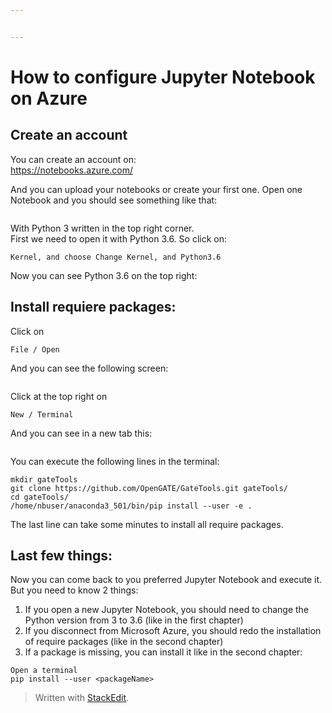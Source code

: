 ```yaml
---


---
```


<h1 id="how-to-configure-jupyter-notebook-on-azure">How to configure Jupyter Notebook on Azure</h1>
<h2 id="create-an-account">Create an account</h2>
<p>You can create an account on:<br>
<a href="https://notebooks.azure.com/">https://notebooks.azure.com/</a></p>
<p>And you can upload your notebooks or create your first one. Open one Notebook and you should see something like that:</p>
<p><img src="https://files.slack.com/files-pri/T7HSLC12Q-FV389DB3L/screenshot_2020-03-16_08.53.28.png" alt=""></p>
<p>With Python 3 written in the top right corner.<br>
First we need to open it with Python 3.6. So click on:</p>
<pre><code>Kernel, and choose Change Kernel, and Python3.6
</code></pre>
<p>Now you can see Python 3.6 on the top right:<br>
<img src="https://files.slack.com/files-pri/T7HSLC12Q-FV38X33NE/screenshot_2020-03-16_09.07.14.png" alt=""></p>
<h2 id="install-requiere-packages">Install requiere packages:</h2>
<p>Click on</p>
<pre><code>File / Open
</code></pre>
<p>And you can see the following screen:</p>
<p><img src="https://files.slack.com/files-pri/T7HSLC12Q-FV4JARWTV/screenshot_2020-03-16_at_09.07.43.png" alt=""></p>
<p>Click at the top right on</p>
<pre><code>New / Terminal
</code></pre>
<p>And you can see in a new tab this:</p>
<p><img src="https://files.slack.com/files-pri/T7HSLC12Q-F0101JSJRQU/screenshot_2020-03-16_at_09.09.30.png" alt=""></p>
<p>You can execute the following lines in the terminal:</p>
<pre><code>mkdir gateTools
git clone https://github.com/OpenGATE/GateTools.git gateTools/
cd gateTools/
/home/nbuser/anaconda3_501/bin/pip install --user -e .
</code></pre>
<p>The last line can take some minutes to install all require packages.</p>
<h2 id="last-few-things">Last few things:</h2>
<p>Now you can come back to you preferred Jupyter Notebook and execute it. But you need to know 2 things:</p>
<ol>
<li>If you open a new Jupyter Notebook, you should need to change the Python version from 3 to 3.6 (like in the first chapter)</li>
<li>If you disconnect from Microsoft Azure, you should redo the installation of require packages (like in the second chapter)</li>
<li>If a package is missing, you can install it like in the second chapter:</li>
</ol>
<pre><code>Open a terminal
pip install --user &lt;packageName&gt;
</code></pre>
<blockquote>
<p>Written with <a href="https://stackedit.io/">StackEdit</a>.</p>
</blockquote>

<!--stackedit_data:
eyJoaXN0b3J5IjpbLTExNzAxOTA1NzZdfQ==
-->